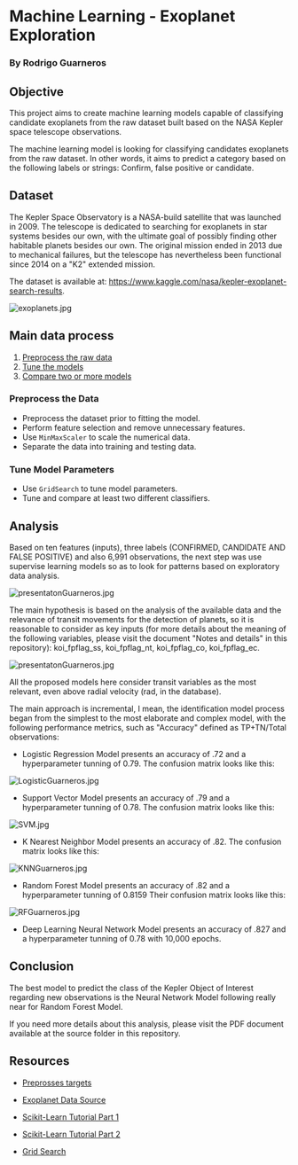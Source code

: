# Machine Learning  - Exoplanet Exploration

### By Rodrigo Guarneros

## Objective

This project aims to create machine learning models capable of classifying candidate exoplanets from the raw dataset built based on the NASA Kepler space telescope observations.

The machine learning model is looking for classifying candidates exoplanets from the raw dataset. In other words, it aims to predict a category based on the following labels or strings: Confirm, false positive or candidate.

## Dataset

The Kepler Space Observatory is a NASA-build satellite that was launched in 2009. The telescope is dedicated to searching for exoplanets in star systems besides our own, with the ultimate goal of possibly finding other habitable planets besides our own. The original mission ended in 2013 due to mechanical failures, but the telescope has nevertheless been functional since 2014 on a "K2" extended mission.

The dataset is available at: https://www.kaggle.com/nasa/kepler-exoplanet-search-results.

![exoplanets.jpg](https://github.com/RodGuarneros/machine-learning-challenge/blob/main/Images/exoplanets.jpg)

## Main data process

1. [Preprocess the raw data](#Preprocessing)
2. [Tune the models](#Tune-Model-Parameters)
3. [Compare two or more models](#Evaluate-Model-Performance)

### Preprocess the Data

* Preprocess the dataset prior to fitting the model.
* Perform feature selection and remove unnecessary features.
* Use `MinMaxScaler` to scale the numerical data.
* Separate the data into training and testing data.

### Tune Model Parameters

* Use `GridSearch` to tune model parameters.
* Tune and compare at least two different classifiers.


## Analysis

Based on ten features (inputs), three labels (CONFIRMED, CANDIDATE AND FALSE POSITIVE) and also 6,991 observations, the next step was use supervise learning models so as to look for patterns based on exploratory data analysis.

![presentatonGuarneros.jpg](https://github.com/RodGuarneros/machine-learning-challenge/blob/main/Images/presentationGuarneros.png)

The main hypothesis is based on the analysis of the available data and the relevance of transit movements for the detection of planets, so it is reasonable to consider as key inputs (for more details about the meaning of the following variables, please visit the document "Notes and details" in this repository): koi_fpflag_ss, koi_fpflag_nt, koi_fpflag_co, koi_fpflag_ec.

![presentatonGuarneros.jpg](https://github.com/RodGuarneros/machine-learning-challenge/blob/main/Images/waystoGuarneros.jpg)

All the proposed models here consider transit variables as the most relevant, even above radial velocity (rad, in the database).

The main approach is incremental, I mean, the identification model process began from the simplest to the most elaborate and complex model, with the following performance metrics, such as "Accuracy" defined as TP+TN/Total observations: 

- Logistic Regression Model presents an accuracy of .72 and a hyperparameter tunning of 0.79. The confusion matrix looks like this:

![LogisticGuarneros.jpg](https://github.com/RodGuarneros/machine-learning-challenge/blob/main/Images/LogisticGuarneros.png)

- Support Vector Model presents an accuracy of .79 and a hyperparameter tunning of 0.78. The confusion matrix looks like this:

![SVM.jpg](https://github.com/RodGuarneros/machine-learning-challenge/blob/main/Images/SVM.png)

- K Nearest Neighbor Model presents an accuracy of .82. The confusion matrix looks like this:

![KNNGuarneros.jpg](https://github.com/RodGuarneros/machine-learning-challenge/blob/main/Images/KNNGuarneros.png)

- Random Forest Model presents an accuracy of .82 and a hyperparameter tunning of 0.8159 Their confusion matrix looks like this:

![RFGuarneros.jpg](https://github.com/RodGuarneros/machine-learning-challenge/blob/main/Images/RFGuarneros.png)

- Deep Learning Neural Network Model presents an accuracy of .827 and a hyperparameter tunning of 0.78 with 10,000 epochs. 


## Conclusion

The best model to predict the class of the Kepler Object of Interest regarding new observations is the Neural Network Model following really near for Random Forest Model. 

If you need more details about this analysis, please visit the PDF document available at the source folder in this repository.


## Resources

* [Preprosses targets](https://scikit-learn.org/stable/modules/preprocessing_targets.html#preprocessing-targets)

* [Exoplanet Data Source](https://www.kaggle.com/nasa/kepler-exoplanet-search-results)

* [Scikit-Learn Tutorial Part 1](https://www.youtube.com/watch?v=4PXAztQtoTg)

* [Scikit-Learn Tutorial Part 2](https://www.youtube.com/watch?v=gK43gtGh49o&t=5858s)

* [Grid Search](https://scikit-learn.org/stable/modules/grid_search.html)

